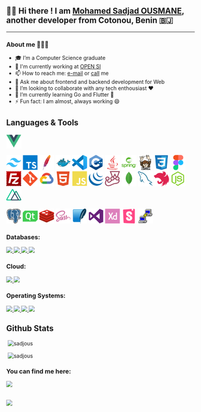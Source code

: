 ## 👋🏾 Hi there ! I am [Mohamed Sadjad OUSMANE](https://www.linkedin.com/in/sadjous), another developer from Cotonou, Benin 🇧🇯

---

### About me 👨🏽‍💻

- 🎓 I’m a Computer Science graduate
- 💼 I'm currently working at [OPEN SI](https://www.opensi.co "https://www.opensi.co")
- 📫 How to reach me: [e-mail](mailto:ousmanesadjad@gmail.com "ousmanesadjad@gmail.com") or [call](tel:+22966303593 "+22966303593") me
- 💬 Ask me about frontend and backend development for Web
- 👯 I’m looking to collaborate with any tech enthousiast ❤️
- 🌱 I’m currently learning Go and Flutter 🐍
- ⚡ Fun fact: I am almost, always working 😄


## Languages & Tools

<!-- <a href="https://nodejs.org/" target="_blank"> <img src="https://img.shields.io/badge/Node.js-43853D?style=for-the-badge&logo=node.js&logoColor=white" /> </a> -->
<a href="#" target="_blank"> <img src="https://github.com/devicons/devicon/blob/master/icons/vuejs/vuejs-original.svg" title="Vue" alt="Vue" width="40" height="40"/></a>


<a href="#" target="_blank"> <img src="https://github.com/devicons/devicon/blob/master/icons/tailwindcss/tailwindcss-plain.svg" title="TailwindCSS" alt="TailwindCSS" width="40" height="40"/></a>
<a href="#" target="_blank"> <img src="https://github.com/devicons/devicon/blob/master/icons/typescript/typescript-original.svg" title="Typescript" alt="Typescript" width="40" height="40"/></a>
<a href="#" target="_blank"> <img src="https://github.com/devicons/devicon/blob/master/icons/apache/apache-original.svg" title="Apache" alt="Apache" width="40" height="40"/></a>
<a href="#" target="_blank"> <img src="https://github.com/devicons/devicon/blob/master/icons/docker/docker-original.svg" title="Docker" alt="Docker" width="40" height="40"/></a>
<a href="#" target="_blank"> <img src="https://github.com/devicons/devicon/blob/master/icons/vscode/vscode-original.svg" title="vscode" alt="vscode" width="40" height="40"/></a>
<a href="#" target="_blank"> <img src="https://github.com/devicons/devicon/blob/master/icons/cplusplus/cplusplus-original.svg" title="c++" alt="c++" width="40" height="40"/></a>
<a href="#" target="_blank"> <img src="https://github.com/devicons/devicon/blob/master/icons/java/java-plain.svg" title="Java" alt="Java" width="40" height="40"/></a>
<a href="#" target="_blank"> <img src="https://github.com/devicons/devicon/blob/master/icons/spring/spring-original-wordmark.svg" title="Spring" alt="Spring" width="40" height="40"/></a>
<a href="#" target="_blank"> <img src="https://github.com/devicons/devicon/blob/master/icons/composer/composer-original.svg" title="composer" alt="composer" width="40" height="40"/></a>
<a href="#" target="_blank"> <img src="https://github.com/devicons/devicon/blob/master/icons/css3/css3-original.svg" title="CSS3" alt="CSS3" width="40" height="40"/></a>
<a href="#" target="_blank"> <img src="https://github.com/devicons/devicon/blob/master/icons/figma/figma-original.svg" title="Figma" alt="Figma" width="40" height="40"/></a>
<a href="#" target="_blank"> <img src="https://github.com/devicons/devicon/blob/master/icons/filezilla/filezilla-plain.svg" title="Filezilla" alt="Filezilla" width="40" height="40"/></a>
<a href="#" target="_blank"> <img src="https://github.com/devicons/devicon/blob/master/icons/git/git-original.svg" title="Git" alt="Git" width="40" height="40"/></a>
<a href="#" target="_blank"> <img src="https://github.com/devicons/devicon/blob/master/icons/googlecloud/googlecloud-original.svg" title="Google Cloud" alt="Google Cloud" width="40" height="40"/></a>
<a href="#" target="_blank"> <img src="https://github.com/devicons/devicon/blob/master/icons/html5/html5-plain.svg" title="HTML" alt="HTML" width="40" height="40"/></a>
<a href="#" target="_blank"> <img src="https://github.com/devicons/devicon/blob/master/icons/javascript/javascript-plain.svg" title="Js" alt="Js" width="40" height="40"/></a>
<a href="#" target="_blank"> <img src="https://github.com/devicons/devicon/blob/master/icons/jquery/jquery-original.svg" title="JQuery" alt="JQuery" width="40" height="40"/></a>
<a href="#" target="_blank"> <img src="https://github.com/devicons/devicon/blob/master/icons/jest/jest-plain.svg" title="Jest" alt="Jest" width="40" height="40"/></a>
<a href="#" target="_blank"> <img src="https://github.com/devicons/devicon/blob/master/icons/mongodb/mongodb-original.svg" title="Mongo" alt="Mongo" width="40" height="40"/></a>
<a href="#" target="_blank"> <img src="https://github.com/devicons/devicon/blob/master/icons/mysql/mysql-original.svg" title="MySQL" alt="MySQL" width="40" height="40"/></a>
<a href="#" target="_blank"> <img src="https://github.com/devicons/devicon/blob/master/icons/nestjs/nestjs-plain.svg" title="NestJs" alt="NestJs" width="40" height="40"/></a>
<a href="#" target="_blank"> <img src="https://github.com/devicons/devicon/blob/master/icons/nodejs/nodejs-original.svg" title="NodeJS" alt="NodeJS" width="40" height="40"/></a>
<a href="#" target="_blank"> <img src="https://github.com/devicons/devicon/blob/master/icons/nuxtjs/nuxtjs-original.svg" title="Nuxt" alt="Nuxt" width="40" height="40"/></a>
<!-- <a href="#" target="_blank"> <img src="https://github.com/devicons/devicon/blob/master/icons/php/php-original.svg" title="PHP" alt="PHP" width="40" height="40"/></a> -->
<a href="#" target="_blank"> <img src="https://github.com/devicons/devicon/blob/master/icons/postgresql/postgresql-original.svg" title="PostgreSQL" alt="PostgreSQL" width="40" height="40"/></a>
<a href="#" target="_blank"> <img src="https://github.com/devicons/devicon/blob/master/icons/qt/qt-original.svg" title="Qt" alt="Qt" width="40" height="40"/></a>
<a href="#" target="_blank"> <img src="https://github.com/devicons/devicon/blob/master/icons/redis/redis-original.svg" title="Redis" alt="Redis" width="40" height="40"/></a>
<a href="#" target="_blank"> <img src="https://github.com/devicons/devicon/blob/master/icons/sass/sass-original.svg" title="Sass" alt="Sass" width="40" height="40"/></a>
<a href="#" target="_blank"> <img src="https://github.com/devicons/devicon/blob/master/icons/sqlite/sqlite-original.svg" title="SQLite" alt="SQLite" width="40" height="40"/></a>
<a href="#" target="_blank"> <img src="https://github.com/devicons/devicon/blob/master/icons/visualstudio/visualstudio-plain.svg" title="VisualStudio" alt="VisualStudio" width="40" height="40"/></a>
<a href="#" target="_blank"> <img src="https://github.com/devicons/devicon/blob/master/icons/xd/xd-plain.svg" title="Adobe XD" alt="AdobeXD" width="40" height="40"/></a>
<a href="#" target="_blank"> <img src="https://github.com/devicons/devicon/blob/master/icons/storybook/storybook-original.svg" title="StoryBook" alt="StoryBook" width="40" height="40"/></a>
<a href="#" target="_blank"> <img src="https://github.com/devicons/devicon/blob/master/icons/putty/putty-original.svg" title="Putty" alt="Putty" width="40" height="40"/></a>

### Databases:
<a href="https://www.mysql.com/" target="_blank"> <img src="https://img.shields.io/badge/MySQL-00000F?style=for-the-badge&logo=mysql&logoColor=white"/> </a>
<a href="https://www.mongodb.com/" target="_blank"> <img src="https://img.shields.io/badge/MongoDB-white?style=for-the-badge&logo=mongodb&logoColor=4EA94B"/> </a>
<a href="https://www.sqlite.org/index.html" target="_blank"> <img src="https://img.shields.io/badge/SQLite-07405E?style=for-the-badge&logo=sqlite&logoColor=white"/> </a>
<a href="https://www.postgresql.org/" target="_blank"> <img src="https://img.shields.io/badge/PostgreSQL-316192?style=for-the-badge&logo=postgresql&logoColor=white"/> </a>

### Cloud:
<a href="https://www.netlify.com/" target="_blank"> <img src="https://img.shields.io/badge/Netlify-00C7B7?style=for-the-badge&logo=netlify&logoColor=white" /> </a>
<a href="https://www.heroku.com/" target="_blank"> <img src="https://img.shields.io/badge/Heroku-430098?style=for-the-badge&logo=heroku&logoColor=white" /> </a>
<!-- <a href="https://aws.amazon.com/" target="_blank"> <img src="https://img.shields.io/badge/Amazon_AWS-232F3E?style=for-the-badge&logo=amazon-aws&logoColor=white" /> </a> -->
<!-- <a href="https://cloud.google.com/" target="_blank"> <img src="https://img.shields.io/badge/Google_Cloud-4285F4?style=for-the-badge&logo=google-cloud&logoColor=white" /> </a> -->

### Operating Systems:
<a href="https://www.microsoft.com/en-us/windows" target="_blank"> <img src="https://img.shields.io/badge/Windows-0078D6?style=for-the-badge&logo=windows&logoColor=white" /> </a>
<a href="https://ubuntu.com/" target="_blank"> <img src="https://img.shields.io/badge/Ubuntu-E95420?style=for-the-badge&logo=ubuntu&logoColor=white" /> </a>
<a href="https://linuxmint.com/" target="_blank"> <img src="https://img.shields.io/badge/Linux_Mint-87CF3E?style=for-the-badge&logo=linux-mint&logoColor=white" /> </a>
<a href="https://www.alpinelinux.org/" target="_blank"> <img src="https://img.shields.io/badge/Alpine_Linux-0D597F?style=for-the-badge&logo=alpine-linux&logoColor=white" /> </a>

## Github Stats
<p>&nbsp;<img align="center" src="https://github-readme-stats.vercel.app/api?username=sadjous&show_icons=true&hide_border=true&bg_color=0d1117&text_color=ffffff&icon_color=ffffff&title_color=ffffff&locale=en" alt="sadjous" /></p
<p>&nbsp;<img align="center" src="https://github-readme-stats.vercel.app/api/top-langs/?username=sadjous&show_icons=true&hide_border=true&bg_color=0d1117&text_color=ffffff&icon_color=ffffff&title_color=ffffff&locale=en" alt="sadjous" /></p>

### You can find me here:
<!-- <a href="https://discord.gg/NqqtkS7ekj" target="_blank"> <img src="https://img.shields.io/badge/Discord-7289DA?style=for-the-badge&logo=discord&logoColor=white" /> </a> -->
<a href="mailto:ousmanesadjad@gmail.com"> <img src="https://img.shields.io/badge/Gmail-D14836?style=for-the-badge&logo=gmail&logoColor=white" /> </a>
<!-- <a href="https://youtube.com/sadjous" target="_blank"> <img src="https://img.shields.io/badge/YouTube-FF0000?style=for-the-badge&logo=youtube&logoColor=white" /> </a> -->
<br/><a href="(https://www.linkedin.com/in/sadjous" target="_blank"> <img src="https://img.shields.io/website-up-down-green-red/http/monip.org.svg" /> </a>

<!-- ## 🛠 Techs

![Git](images/git.svg "Git") ![HTML](images/html.svg "HTML")![NodeJs](images/node.svg "NodeJs") ![NestJs](images/nest.svg "NestJs") ![VueJs](images/vue.svg "VueJs") ![PostgreSQL](images/postgres.svg "PostgreSQL") ![AdonisJs](images/adonis.svg "AdonisJs") ![gRPC](images/grpc.svg "gRPC") ![Kafka](images/kafka.svg "Kafka")  -->


<!---
sadjous/sadjous is a ✨ special ✨ repository because its `README.md` (this file) appears on your GitHub profile.
You can click the Preview link to take a look at your changes.
--->
